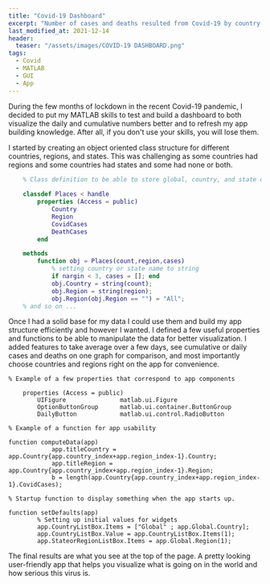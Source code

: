 ```yaml
---
title: "Covid-19 Dashboard"
excerpt: "Number of cases and deaths resulted from Covid-19 by country or region for 2020-2021"
last_modified_at: 2021-12-14
header:
  teaser: "/assets/images/COVID-19 DASHBOARD.png"
tags: 
  - Covid
  - MATLAB
  - GUI
  - App
---
```


During the few months of lockdown in the recent Covid-19 pandemic, I decided to put my MATLAB skills to test and build a dashboard to both visualize the daily and cumulative numbers better and to refresh my app building knowledge. After all, if you don't use your skills, you will lose them.

I started by creating an object oriented class structure for different countries, regions, and states. This was challenging as some countries had regions and some countries had states and some had none or both.

```matlab
    % Class definition to be able to store global, country, and state data
    
    classdef Places < handle
        properties (Access = public)
            Country
            Region
            CovidCases
            DeathCases
        end

    methods
        function obj = Places(count,region,cases)
            % setting country or state name to string
            if nargin < 3, cases = []; end
            obj.Country = string(count);
            obj.Region = string(region);
            obj.Region(obj.Region == "") = "All";
    % and so on ...
```
Once I had a solid base for my data I could use them and build my app structure efficiently and however I wanted. I defined a few useful properties and functions to be able to manipulate the data for better visualization. I added features to take average over a few days, see cumulative or daily cases and deaths on one graph for comparison, and most importantly choose countries and regions right on the app for convenience.

    % Example of a few properties that correspond to app components
        
        properties (Access = public)
            UIFigure               matlab.ui.Figure
            OptionButtonGroup      matlab.ui.container.ButtonGroup
            DailyButton            matlab.ui.control.RadioButton

    % Example of a function for app usability        

    function computeData(app)
                app.titleCountry = app.Country{app.country_index+app.region_index-1}.Country;
                app.titleRegion = app.Country{app.country_index+app.region_index-1}.Region;
                b = length(app.Country{app.country_index+app.region_index-1}.CovidCases);

    % Startup function to display something when the app starts up.

    function setDefaults(app)
            % Setting up initial values for widgets
            app.CountryListBox.Items = ["Global" ; app.Global.Country];
            app.CountryListBox.Value = app.CountryListBox.Items(1);
            app.StateorRegionListBox.Items = app.Global.Region(1);

The final results are what you see at the top of the page. A pretty looking user-friendly app that helps you visualize what is going on in the world and how serious this virus is. 
